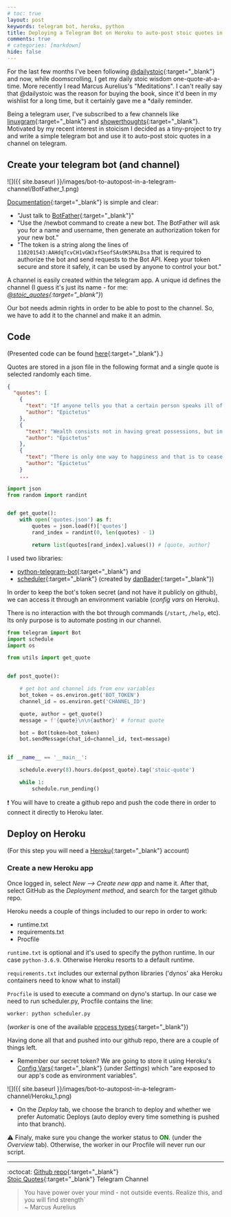 ```yaml
---
# toc: true
layout: post
keywords: telegram bot, heroku, python
title: Deploying a Telegram Bot on Heroku to auto-post stoic quotes in a Telegram Channel
comments: true
# categories: [markdown]
hide: false
---
```


For the last few months I've been following [@dailystoic](https://www.instagram.com/dailystoic/){:target="_blank"} and now, while doomscrolling, I get my daily stoic wisdom one-quote-at-a-time. More recently I read Marcus Aurelius's "Meditations". I can't really say that @dailystoic was the reason for buying the book, since it'd been in my wishlist for a long time, but it certainly gave me a *daily reminder. 

Being a telegram user, I've subscribed to a few channels like [linuxgram](https://t.me/linuxgram){:target="_blank"} and [showerthoughts](https://t.me/showerthoughts){:target="_blank"}. Motivated by my recent interest in stoicism I decided as a tiny-project to try and write a simple telegram bot and use it to auto-post stoic quotes in a channel on telegram. 

## Create your telegram bot (and channel)

![]({{ site.baseurl }}/images/bot-to-autopost-in-a-telegram-channel/BotFather_1.png)

[Documentation](https://core.telegram.org/bots){:target="_blank"} is simple and clear: 
- "Just talk to [BotFather](https://t.me/botfather){:target="_blank"}"
- "Use the /newbot command to create a new bot. The BotFather will ask you for a name and username, then generate an authorization token for your new bot."
- "The token is a string along the lines of ```110201543:AAHdqTcvCH1vGWJxfSeofSAs0K5PALDsa``` that is required to authorize the bot and send requests to the Bot API. Keep your token secure and store it safely, it can be used by anyone to control your bot."

A channel is easily created within the telegram app. A unique id defines the channel (I guess it's just its name - for me: *[@stoic_quotes](https://t.me/stoic_quotes){:target="_blank"}*)

Our bot needs admin rights in order to be able to post to the channel. So, we have to add it to the channel and make it an admin.


## Code

(Presented code can be found [here](https://github.com/xen0f0n/stoic-quotes-telegram-bot){:target="_blank"}.)

Quotes are stored in a json file in the following format and a single quote is selected randomly each time.

```json
{
  "quotes": [
    {
      "text": "If anyone tells you that a certain person speaks ill of you, do not make excuses about what is said of you but answer, \"He was ignorant of my other faults, else he would not have mentioned these alone.\"",
      "author": "Epictetus"
    },
    {
      "text": "Wealth consists not in having great possessions, but in having few wants.",
      "author": "Epictetus"
    },
    {
      "text": "There is only one way to happiness and that is to cease worrying about things which are beyond the power or our will.",
      "author": "Epictetus"
    }
    ...
```
    
```python
import json
from random import randint


def get_quote():
    with open('quotes.json') as f:
        quotes = json.load(f)['quotes']
        rand_index = randint(0, len(quotes) - 1)

        return list(quotes[rand_index].values()) # [quote, author]
```

I used two libraries:
- [python-telegram-bot](https://github.com/python-telegram-bot/python-telegram-bot){:target="_blank"} and
- [scheduler](https://github.com/dbader/schedule){:target="_blank"} (created by [danBader](https://realpython.com/team/dbader/){:target="_blank"})

In order to keep the bot's token secret (and not have it publicly on github), we can access it through an environment variable (*config vars* on Heroku).

There is no interaction with the bot through commands (`/start`, `/help`, etc). Its only purpose is to automate posting in our channel.


```python
from telegram import Bot
import schedule
import os

from utils import get_quote


def post_quote():

    # get bot and channel ids from env variables
    bot_token = os.environ.get('BOT_TOKEN')
    channel_id = os.environ.get('CHANNEL_ID')

    quote, author = get_quote()
    message = f'{quote}\n\n{author}' # format quote

    bot = Bot(token=bot_token)
    bot.sendMessage(chat_id=channel_id, text=message)


if __name__ == '__main__':

    schedule.every(8).hours.do(post_quote).tag('stoic-quote')

    while 1:
        schedule.run_pending()
```

:exclamation: You will have to create a github repo and push the code there in order to connect it directly to Heroku later. 

## Deploy on Heroku

(For this step you will need a [Heroku](https://www.heroku.com/){:target="_blank"} account)

### Create a new Heroku app 

Once logged in, select *New --> Create new app* and name it. After that, select GitHub as the *Deployment method*, and search for the target github repo.

Heroku needs a couple of things included to our repo in order to work:
- runtime.txt
- requirements.txt
- Procfile

```runtime.txt``` is optional and it's used to specify the python runtime. In our case ```python-3.6.9```. Otherwise Heroku resorts to a default runtime.

```requirements.txt``` includes our external python libraries ('dynos' aka Heroku containers need to know what to install)

```Procfile``` is used to execute a command on dyno's startup. In our case we need to run scheduler.py, Procfile contains the line:
```bash
worker: python scheduler.py
```
(*worker* is one of the available [process types](https://devcenter.heroku.com/articles/procfile){:target="_blank"})

Having done all that and pushed into our github repo, there are a couple of things left.

- Remember our secret token? We are going to store it using Heroku's [Config Vars](https://devcenter.heroku.com/articles/config-vars){:target="_blank"} (under *Settings*) which "are exposed to our app's code as environment variables". 

![]({{ site.baseurl }}/images/bot-to-autopost-in-a-telegram-channel/Heroku_1.png)

- On the *Deploy* tab, we choose the branch to deploy and whether we prefer Automatic Deploys (auto deploy every time something is pushed into that branch).

:warning: Finaly, make sure you change the worker status to <b style="color:green">ON</b>. (under the *Overview* tab). Otherwise, the worker in our Procfile will never run our script.  

---

:octocat: [Github repo](https://github.com/xen0f0n/stoic-quotes-telegram-bot){:target="_blank"}  
[Stoic Quotes](https://t.me/stoic_quotes){:target="_blank"} Telegram Channel 


> You have power over your mind - not outside events. Realize this, and you will find strength`   
>~ Marcus Aurelius